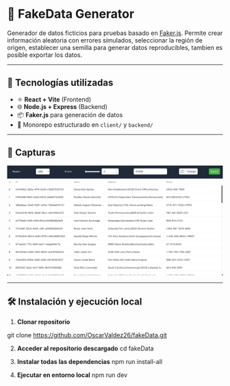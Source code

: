# 🧪 FakeData Generator

Generador de datos ficticios para pruebas basado en [Faker.js](https://fakerjs.dev/). Permite crear información aleatoria con errores simulados,
seleccionar la región de origen, establecer una semilla para generar datos reproducibles, tambien es posible exportar los datos.

---

## 🚀 Tecnologías utilizadas

- ⚛️ **React + Vite** (Frontend)
- 🌐 **Node.js + Express** (Backend)
- 📦 **Faker.js** para generación de datos
- 📁 Monorepo estructurado en `client/` y `backend/`

---

## 📸 Capturas

![Vista principal](./screenshots/main.png)

---

## 🛠️ Instalación y ejecución local

1. **Clonar repositorio**

git clone https://github.com/OscarValdez26/fakeData.git

2. **Acceder al repositorio descargado**
   cd fakeData

3. **Instalar todas las dependencias**
   npm run install-all

4. **Ejecutar en entorno local**
   npm run dev
